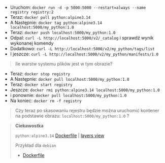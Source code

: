 
* Uruchom: `docker run -d -p 5000:5000 --restart=always --name registry registry:2`
* Teraz: `docker pull python:alpine3.14`
* A Następnie: `docker tag python:alpine3.14 localhost:5000/my_python:1.0`
* Teraz: `docker push localhost:5000/my_python:1.0`
* Odpal: `curl -L http://localhost:5000/v2/_catalog` i sprawdź wynik wykonanej komendy
* Dodatkowo: `curl -L http://localhost:5000/v2/my_python/tags/list`
* I jeszcze: `curl -L http://localhost:5000/v2/my_python/manifests/1.0`
> Ile warstw systemu plików jest w tym obrazie?
* Teraz: `docker stop registry`
* A Następnie: `docker pull localhost:5000/my_python:1.0`
* Teraz: `docker start registry`
* Jeszcze: `docker rmi python:alpine3.14 localhost:5000/my_python:1.0`
* i ponownie: `docker pull localhost:5000/my_python:1.0`
* Na koniec: `docker rm -f registry`
> Czy teraz po skasowaniu rejestru będzie można uruchomić kontener na podstawie obrazu: `localhost:5000/my_python:1.0` ?

> **Ciekawostka**
> 
> `python:alpine3.14` [Dockerfile](https://github.com/docker-library/python/blob/master/3.10/alpine3.14/Dockerfile) | [layers view](https://hub.docker.com/layers/python/library/python/alpine3.14/images/sha256-9c9890af30952a5adc9f804a876e644eb6475911abee1d27b020e713e0ee1b1f?context=explore)
>
> Przykład dla `debian`
> 
> - [Dockerfile](https://github.com/debuerreotype/docker-debian-artifacts/blob/67181104c635279692b54b5448f74387212d9f18/stable/Dockerfile)

